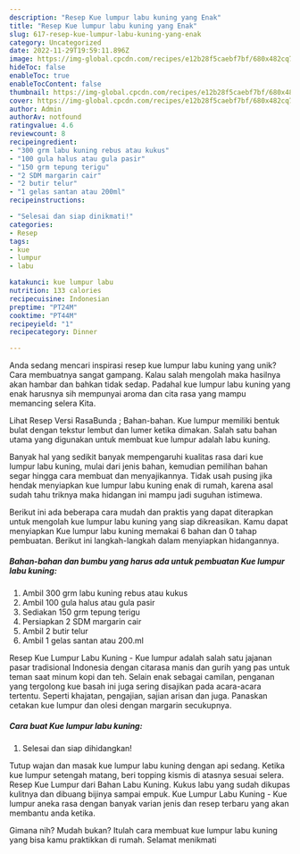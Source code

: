 ```yaml
---
description: "Resep Kue lumpur labu kuning yang Enak"
title: "Resep Kue lumpur labu kuning yang Enak"
slug: 617-resep-kue-lumpur-labu-kuning-yang-enak
category: Uncategorized
date: 2022-11-29T19:59:11.896Z
image: https://img-global.cpcdn.com/recipes/e12b28f5caebf7bf/680x482cq70/kue-lumpur-labu-kuning-foto-resep-utama.jpg
hideToc: false
enableToc: true
enableTocContent: false
thumbnail: https://img-global.cpcdn.com/recipes/e12b28f5caebf7bf/680x482cq70/kue-lumpur-labu-kuning-foto-resep-utama.jpg
cover: https://img-global.cpcdn.com/recipes/e12b28f5caebf7bf/680x482cq70/kue-lumpur-labu-kuning-foto-resep-utama.jpg
author: Admin
authorAv: notfound
ratingvalue: 4.6
reviewcount: 8
recipeingredient:
- "300 grm labu kuning rebus atau kukus"
- "100 gula halus atau gula pasir"
- "150 grm tepung terigu"
- "2 SDM margarin cair"
- "2 butir telur"
- "1 gelas santan atau 200ml"
recipeinstructions:

- "Selesai dan siap dinikmati!"
categories:
- Resep
tags:
- kue
- lumpur
- labu

katakunci: kue lumpur labu 
nutrition: 133 calories
recipecuisine: Indonesian
preptime: "PT24M"
cooktime: "PT44M"
recipeyield: "1"
recipecategory: Dinner

---
```





Anda sedang mencari inspirasi resep kue lumpur labu kuning yang unik? Cara membuatnya sangat gampang. Kalau salah mengolah maka hasilnya akan hambar dan bahkan tidak sedap. Padahal kue lumpur labu kuning yang enak harusnya sih mempunyai aroma dan cita rasa yang mampu memancing selera Kita.





Lihat Resep Versi RasaBunda ; Bahan-bahan. Kue lumpur memiliki bentuk bulat dengan tekstur lembut dan lumer ketika dimakan. Salah satu bahan utama yang digunakan untuk membuat kue lumpur adalah labu kuning.

Banyak hal yang sedikit banyak mempengaruhi kualitas rasa dari kue lumpur labu kuning, mulai dari jenis bahan, kemudian pemilihan bahan segar hingga cara membuat dan menyajikannya. Tidak usah pusing jika hendak menyiapkan kue lumpur labu kuning enak di rumah, karena asal sudah tahu triknya maka hidangan ini mampu jadi suguhan istimewa.






Berikut ini ada beberapa cara mudah dan praktis yang dapat diterapkan untuk mengolah kue lumpur labu kuning yang siap dikreasikan. Kamu dapat menyiapkan Kue lumpur labu kuning memakai 6 bahan dan 0 tahap pembuatan. Berikut ini langkah-langkah dalam menyiapkan hidangannya.

<!--inarticleads1-->

##### Bahan-bahan dan bumbu yang harus ada untuk pembuatan Kue lumpur labu kuning:

1. Ambil 300 grm labu kuning rebus atau kukus
1. Ambil 100 gula halus atau gula pasir
1. Sediakan 150 grm tepung terigu
1. Persiapkan 2 SDM margarin cair
1. Ambil 2 butir telur
1. Ambil 1 gelas santan atau 200.ml


Resep Kue Lumpur Labu Kuning - Kue lumpur adalah salah satu jajanan pasar tradisional Indonesia dengan citarasa manis dan gurih yang pas untuk teman saat minum kopi dan teh. Selain enak sebagai camilan, penganan yang tergolong kue basah ini juga sering disajikan pada acara-acara tertentu. Seperti khajatan, pengajian, sajian arisan dan juga. Panaskan cetakan kue lumpur dan olesi dengan margarin secukupnya. 

<!--inarticleads2-->

##### Cara buat Kue lumpur labu kuning:


1. Selesai dan siap dihidangkan!

Tutup wajan dan masak kue lumpur labu kuning dengan api sedang. Ketika kue lumpur setengah matang, beri topping kismis di atasnya sesuai selera. Resep Kue Lumpur dari Bahan Labu Kuning. Kukus labu yang sudah dikupas kulitnya dan dibuang bijinya sampai empuk. Kue Lumpur Labu Kuning - Kue lumpur aneka rasa dengan banyak varian jenis dan resep terbaru yang akan membantu anda ketika. 

Gimana nih? Mudah bukan? Itulah cara membuat kue lumpur labu kuning yang bisa kamu praktikkan di rumah. Selamat menikmati
